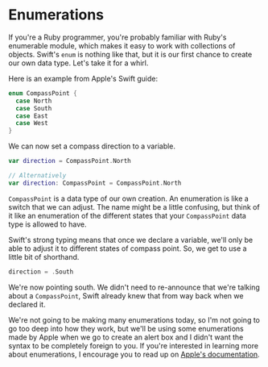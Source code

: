 # Enumerations

If you're a Ruby programmer, you're probably familiar with Ruby's enumerable module, which makes it easy to work with collections of objects. Swift's `enum` is nothing like that, but it is our first chance to create our own data type. Let's take it for a whirl.

Here is an example from Apple's Swift guide:

```swift
enum CompassPoint {
  case North
  case South
  case East
  case West
}
```

We can now set a compass direction to a variable.

```swift
var direction = CompassPoint.North

// Alternatively
var direction: CompassPoint = CompassPoint.North
```

`CompassPoint` is a data type of our own creation. An enumeration is like a switch that we can adjust. The name might be a little confusing, but think of it like an enumeration of the different states that your `CompassPoint` data type is allowed to have.

Swift's strong typing means that once we declare a variable, we'll only be able to adjust it to different states of compass point. So, we get to use a little bit of shorthand.

```swift
direction = .South
```

We're now pointing south. We didn't need to re-announce that we're talking about a `CompassPoint`, Swift already knew that from way back when we declared it.

We're not going to be making many enumerations today, so I'm not going to go too deep into how they work, but we'll be using some enumerations made by Apple when we go to create an alert box and I didn't want the syntax to be completely foreign to you.
If you're interested in learning more about enumerations, I encourage you to read up on [Apple's documentation](https://developer.apple.com/library/ios/documentation/Swift/Conceptual/Swift_Programming_Language/Enumerations.html).
